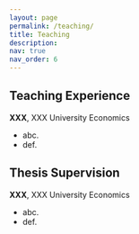```yaml
---
layout: page
permalink: /teaching/
title: Teaching
description: 
nav: true
nav_order: 6
---
```



## Teaching Experience
**XXX**, XXX University Economics
- abc.
- def.

## Thesis Supervision
**XXX**, XXX University Economics
- abc.
- def.

